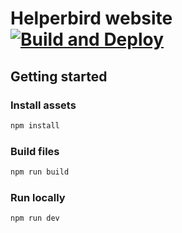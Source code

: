 # Helperbird website [![Build and Deploy](https://github.com/Helperbird/website/actions/workflows/build.yml/badge.svg)](https://github.com/Helperbird/website/actions/workflows/build.yml)

## Getting started

### Install assets

```bash
npm install
```
 
### Build files

```bash
npm run build
```

### Run locally

```bash
npm run dev
```
